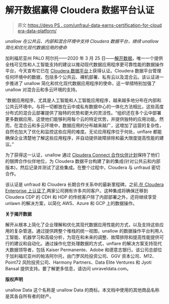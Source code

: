 # 解开数据赢得 Cloudera 数据平台认证

> 原文:[https://devo PS . com/unfraul-data-earns-certification-for-cloud era-data-platform/](https://devops.com/unravel-data-earns-certification-for-cloudera-data-platform/)

*unallow 在公共云、内部和混合环境中支持 Cloudera 数据平台，继续 unallow 简化和优化现代数据应用的使命*

加利福尼亚州 PALO 阿尔托——2020 年 3 月 25 日——[解开数据](http://www.unraveldata.com)，唯一一个提供全栈可见性和人工智能支持的建议以推动现代数据应用程序更可靠性能的数据操作平台，今天宣布它已在 [Cloudera 数据平台](https://nam04.safelinks.protection.outlook.com/?url=https%3A%2F%2Fwww.cloudera.com%2Fproducts%2Fcloudera-data-platform.html%3Futm_source%3Dgoogle%26utm_medium%3Dsem%26keyplay%3Dcdp%26cid%3D7012H000001Oawk%26utm_campaign%3D%26utm_adgroup%3D%26utm_term%3Dcloudera%2520data%2520platform%26matchtype%3De%26device%3Dc%26gclid%3DEAIaIQobChMIn_GtvLSl6AIVhsBkCh0cbwrgEAAYASAAEgLajvD_BwE&data=01%7C01%7Cjtewell%4010fold.com%7C0d760386f3c54d34881308d7cbaa666b%7C0fad3c695d4a4864938d45533ad8ef2f%7C0&sdata=nyqezDWHbQvx1YZL8FYR20XF5msdiJLkcKWHIZ2IWIs%3D&reserved=0)上获得认证。Cloudera 数据平台管理任何环境中的数据，包括多个公共云、裸机部署、私有云以及混合云。该认证进一步推进了 unallow 简化和优化现代数据应用程序的使命，这一举措特别加强了 unallow 对混合云和多云环境的支持。

“数据应用程序，尤其是人工智能和人工智能应用程序，越来越多地分布在内部和公共云环境中。与将一切都放在云中或私有数据中心的一体化方法相比，这些高度分布式的混合云部署提供了独特的优势和更大的灵活性。“组织还在多个云中部署更多数据应用，这使他们能够利用每个云的特定优势，并提供独特的应用功能。然而，在混合云和多云环境中，数据应用的分布越来越广，这增加了运营的复杂性，自然也加大了优化和监控这些应用的难度。无论应用程序位于何处，unflare 都能确保企业清楚地了解这些应用程序，并自动提供故障排除和最大限度提高性能的建议。”

为了获得这一认证，unallow 通过 [Cloudera Connect 合作伙伴计划](https://www.cloudera.com/partners/cloudera-connect-partner-program.html)保持了他们的银牌合作伙伴地位，为 Cloudera 数据平台构建了新的集成(针对公共云和内部版本)，然后记录并测试了这些集成。在整个过程中，Cloudera 与 unfraud 密切合作。

该认证是 unfraud 和 Cloudera 长期合作关系中的最新里程碑。之前,[在 Cloudera Enterprise 上认证了](https://www.globenewswire.com/news-release/2016/11/01/1195167/0/en/Unravel-Data-Certified-on-Cloudera-Enterprise.html),两家公司拥有许多共同客户。这种集成将确保迁移到 Cloudera CDP 的 CDH 和 HDP 的传统客户除了内部部署之外，还将继续享受 unlawn 的解决方案，以简化 AWS、Azure 和 GCP 上的数据操作。

**关于揭开数据**

解开从根本上简化了企业理解和优化其现代数据应用性能的方式，以及支持这些应用的复杂管道。通过提供跨整个堆栈的统一视图，unallow 的数据操作平台利用人工智能、机器学习和高级分析，为现在和未来的调整、故障排除和提高性能提供可行的建议和自动化。通过操作化您处理数据的方式，unflare 的解决方案支持现代大数据领导者，包括 Kaiser Permanente、Adobe 和德意志银行。该公司总部位于加利福尼亚州的帕洛阿尔托，由门罗风险投资公司、GGV 资本公司、M12、Point72 风险投资公司、Harmony Partners、Data Elite Ventures 和 Jyoti Bansal 提供支持。要了解更多信息，请访问 unraveldata.com。

**版权声明**

unallow Data 这个名称是 unallow Data 的商标。本文档中使用的其他商品名称是其各自所有者的财产。